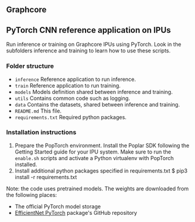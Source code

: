Graphcore
---

## PyTorch CNN reference application on IPUs

Run inference or training on Graphcore IPUs using PyTorch.
Look in the subfolders inference and training to learn how to use these scripts.

### Folder structure

* `inference` Reference application to run inference.
* `train` Reference application to run training.
* `models` Models definition shared between inference and training.
* `utils` Contains common code such as logging.
* `data` Contains the datasets, shared between inference and training.
* `README.md` This file.
* `requirements.txt` Required python packages.

### Installation instructions

1. Prepare the PopTorch environment. Install the Poplar SDK following the
   Getting Started guide for your IPU system. Make sure to run the
   `enable.sh` scripts and activate a Python virtualenv with PopTorch installed.
2. Install additional python packages specified in requirements.txt
   $ pip3 install -r requirements.txt

Note: the code uses pretrained models. The weights are downloaded from the following places:
* The official PyTorch model storage
* [EfficientNet PyTorch](https://github.com/lukemelas/EfficientNet-PyTorch) package's GitHub repository
